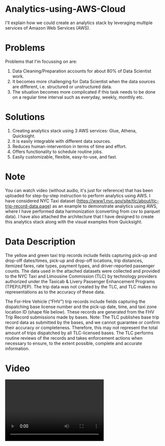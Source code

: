 # Analytics-using-AWS-Cloud

I'll explain how we could create an analytics stack by leveraging multiple services of Amazon Web Services (AWS).

# Problems 
Problems that I'm focussing on are:
1. Data Cleaning/Preparation accounts for about 80% of Data Scientist work.
2. It becomes more challenging for Data Scientist when the data sources are different, i.e. structured or unstructured data.
3. The situation becomes more complicated if this task needs to be done on a regular time interval such as everyday, weekly, monthly etc.

# Solutions

1. Creating analytics stack using 3 AWS services: Glue, Athena, Quicksight.
2. It is easily integrable with different data sources.
3. Reduces human-intervention in terms of time and effort.
4. Offers functionality to schedule routine jobs.
5. Easily customizable, flexible, easy-to-use, and fast.

# Note

You can watch video (without audio, it's just for reference) that has been uploaded for step-by-step instruction to perform analytics using AWS. I have considered NYC Taxi dataset (https://www1.nyc.gov/site/tlc/about/tlc-trip-record-data.page) as an example to demonstrate analytics using AWS, where I have performed data harmonization (converting from csv to parquet data). I have also attached the architecture that I have designed to create this analytics stack along with the visual examples from Quicksight.

# Data Description

The yellow and green taxi trip records include fields capturing pick-up and drop-off dates/times, pick-up and drop-off locations, trip distances, itemized fares, rate types, payment types, and driver-reported passenger counts. The data used in the attached datasets were collected and provided to the NYC Taxi and Limousine Commission (TLC) by technology providers authorized under the Taxicab & Livery Passenger Enhancement Programs (TPEP/LPEP). The trip data was not created by the TLC, and TLC makes no representations as to the accuracy of these data.

The For-Hire Vehicle (“FHV”) trip records include fields capturing the dispatching base license number and the pick-up date, time, and taxi zone location ID (shape file below). These records are generated from the FHV Trip Record submissions made by bases. Note: The TLC publishes base trip record data as submitted by the bases, and we cannot guarantee or confirm their accuracy or completeness. Therefore, this may not represent the total amount of trips dispatched by all TLC-licensed bases. The TLC performs routine reviews of the records and takes enforcement actions when necessary to ensure, to the extent possible, complete and accurate information.

# Video

<video src="vid_part1.mov" width="320" height="200" controls preload></video>

